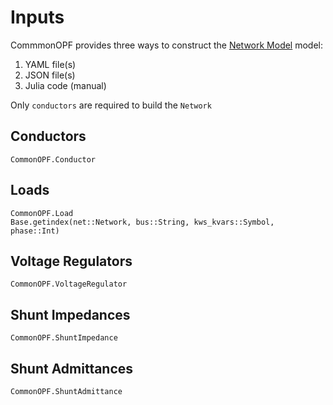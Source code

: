 # Inputs
CommmonOPF provides three ways to construct the [Network Model](@ref) model:
1. YAML file(s)
2. JSON file(s)
3. Julia code (manual)

Only `conductors` are required to build the `Network`

## Conductors
```@docs
CommonOPF.Conductor
```

## Loads
```@docs
CommonOPF.Load
Base.getindex(net::Network, bus::String, kws_kvars::Symbol, phase::Int)
```

## Voltage Regulators
```@docs
CommonOPF.VoltageRegulator
```

## Shunt Impedances
```@docs
CommonOPF.ShuntImpedance
```

## Shunt Admittances
```@docs
CommonOPF.ShuntAdmittance
```

